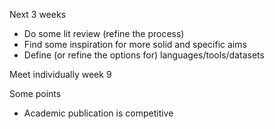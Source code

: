 Next 3 weeks

- Do some lit review (refine the process)
- Find some inspiration for more solid and specific aims
- Define (or refine the options for) languages/tools/datasets

Meet individually week 9

Some points
- Academic publication is competitive
